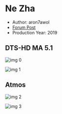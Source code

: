 # Ne Zha

* Author: aron7awol
* [Forum Post](https://www.avsforum.com/threads/bass-eq-for-filtered-movies.2995212/post-59343640)
* Production Year: 2019

## DTS-HD MA 5.1

![img 0](https://i.imgur.com/pggODfj.jpg)

![img 1](https://i.imgur.com/YLsbO0d.png)

## Atmos

![img 2](https://i.imgur.com/pggODfj.jpg)

![img 3](https://i.imgur.com/YLsbO0d.png)

